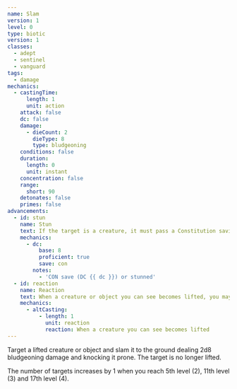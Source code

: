 ```yaml
---
name: Slam
version: 1
level: 0
type: biotic
version: 1
classes:
  - adept
  - sentinel
  - vanguard
tags:
  - damage
mechanics:
  - castingTime:
      length: 1
      unit: action
    attack: false
    dc: false
    damage:
      - dieCount: 2
        dieType: 8
        type: bludgeoning
    conditions: false
    duration:
      length: 0
      unit: instant
    concentration: false
    range:
      short: 90
    detonates: false
    primes: false
advancements:
  - id: stun
    name: Stun
    text: If the target is a creature, it must pass a Constitution saving throw or becomes stunned until the end of your next turn.
    mechanics:
      - dc:
          base: 8
          proficient: true
          save: con
        notes:
          - 'CON save (DC {{ dc }}) or stunned'
  - id: reaction
    name: Reaction
    text: When a creature or object you can see becomes lifted, you may cast Slam on it as a reaction.
    mechanics:
      - altCasting:
          - length: 1
            unit: reaction
            reaction: When a creature you can see becomes lifted
---
```

Target a lifted creature or object and slam it to the ground dealing 2d8 bludgeoning damage and knocking it prone. The
target is no longer lifted.

The number of targets increases by 1 when you reach 5th level (2), 11th level (3) and 17th level (4).
